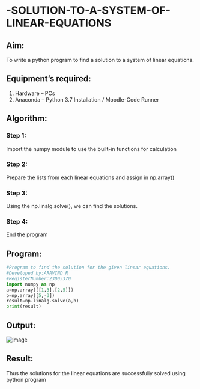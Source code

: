 # -SOLUTION-TO-A-SYSTEM-OF-LINEAR-EQUATIONS
## Aim:
To write a python program to find a solution to a system of linear equations.
## Equipment’s required:
1. 	Hardware – PCs
2. 	Anaconda – Python 3.7 Installation / Moodle-Code Runner
## Algorithm:
### Step 1: 
Import the numpy module to use the built-in functions for calculation
### Step 2: 
Prepare the lists from each linear equations and assign in np.array()
### Step 3: 
Using the np.linalg.solve(), we can find the solutions.
### Step 4: 
End the program
## Program:
~~~ python
#Program to find the solution for the given linear equations.
#Developed by:ARAVIND R 
#RegisterNumber:23005370
import numpy as np
a=np.array([[1,3],[2,5]])
b=np.array([5,-3])
result=np.linalg.solve(a,b)
print(result)
~~~
## Output:
![image](https://github.com/ARAVIND23005370/-SOLUTION-TO-A-SYSTEM-OF-LINEAR-EQUATIONS/assets/148514836/071e2a12-4235-40b1-bf64-4369f2cbfa60)

## Result: 
Thus the solutions for the linear equations are successfully solved using python program

